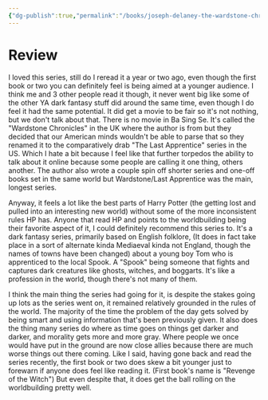 ```yaml
---
{"dg-publish":true,"permalink":"/books/joseph-delaney-the-wardstone-chronicles/","created":"2024-04-19","updated":"2024-04-19"}
---
```



# Review

I loved this series, still do I reread it a year or two ago, even though the first book or two you can definitely feel is being aimed at a younger audience. I think me and 3 other people read it though, it never went big like some of the other YA dark fantasy stuff did around the same time, even though I do feel it had the same potential. It did get a movie to be fair so it's not nothing, but we don't talk about that. There is no movie in Ba Sing Se. It's called the "Wardstone Chronicles" in the UK where the author is from but they decided that our American minds wouldn't be able to parse that so they renamed it to the comparatively drab "The Last Apprentice" series in the US. Which I hate a bit because I feel like that further torpedos the ability to talk about it online because some people are calling it one thing, others another. The author also wrote a couple spin off shorter series and one-off books set in the same world but Wardstone/Last Apprentice was the main, longest series.

Anyway, it feels a lot like the best parts of Harry Potter (the getting lost and pulled into an interesting new world) without some of the more inconsistent rules HP has. Anyone that read HP and points to the worldbuilding being their favorite aspect of it, I could definitely recommend this series to. It's a dark fantasy series, primarily based on English folklore, (It does in fact take place in a sort of alternate kinda Mediaeval kinda not England, though the names of towns have been changed) about a young boy Tom who is apprenticed to the local Spook. A "Spook" being someone that fights and captures dark creatures like ghosts, witches, and boggarts. It's like a profession in the world, though there's not many of them.

I think the main thing the series had going for it, is despite the stakes going up lots as the series went on, it remained relatively grounded in the rules of the world. The majority of the time the problem of the day gets solved by being smart and using information that's been previously given. It also does the thing many series do where as time goes on things get darker and darker, and morality gets more and more gray. Where people we once would have put in the ground are now close allies because there are much worse things out there coming. Like I said, having gone back and read the series recently, the first book or two does skew a bit younger just to forewarn if anyone does feel like reading it. (First book's name is "Revenge of the Witch") But even despite that, it does get the ball rolling on the worldbuilding pretty well.